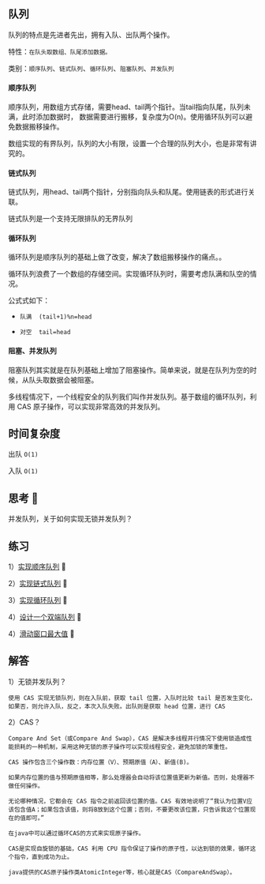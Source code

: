 ## 队列

队列的特点是先进者先出，拥有入队、出队两个操作。

特性：`在队头取数组、队尾添加数据。`

类别：`顺序队列`、`链式队列`、`循环队列`、`阻塞队列`、`并发队列`

#### 顺序队列

顺序队列，用数组方式存储，需要head、tail两个指针。当tail指向队尾，队列未满，此时添加数据时，
数据需要进行搬移，复杂度为O(n)。使用循环队列可以避免数据搬移操作。

数组实现的有界队列，队列的大小有限，设置一个合理的队列大小，也是非常有讲究的。

#### 链式队列

链式队列，用head、tail两个指针，分别指向队头和队尾。使用链表的形式进行关联。

链式队列是一个支持无限排队的无界队列

#### 循环队列

循环队列是顺序队列的基础上做了改变，解决了数组搬移操作的痛点。。

循环队列浪费了一个数组的存储空间。实现循环队列时，需要考虑队满和队空的情况。

公式式如下：

* `队满  (tail+1)%n=head`

* `对空  tail=head`


#### 阻塞、并发队列

阻塞队列其实就是在队列基础上增加了阻塞操作。简单来说，就是在队列为空的时候，从队头取数据会被阻塞。

多线程情况下，一个线程安全的队列我们叫作并发队列。基于数组的循环队列，利用 CAS 原子操作，可以实现非常高效的并发队列。

## 时间复杂度

出队  `O(1)`

入队  `O(1)`

## 思考 🤔

并发队列，关于如何实现无锁并发队列？

## 练习

1）[实现顺序队列]() :green_apple:

2）[实现链式队列]() :green_apple:

3）[实现循环队列]() :green_apple:

4）[设计一个双端队列](https://github.com/lzle/leetcode/tree/master/note/641) :lemon:

4）[滑动窗口最大值](https://github.com/lzle/leetcode/tree/master/note/239) :apple:


## 解答

1）无锁并发队列？

`使用 CAS 实现无锁队列，则在入队前，获取 tail 位置，入队时比较 tail 是否发生变化，如果否，则允许入队，反之，本次入队失败。出队则是获取 head 位置，进行 CAS`

2）CAS？

`Compare And Set（或Compare And Swap），CAS 是解决多线程并行情况下使用锁造成性能损耗的一种机制，采用这种无锁的原子操作可以实现线程安全，避免加锁的笨重性。`

`CAS 操作包含三个操作数：内存位置（V）、预期原值（A）、新值(B)。`

`如果内存位置的值与预期原值相等，那么处理器会自动将该位置值更新为新值。否则，处理器不做任何操作。`

`无论哪种情况，它都会在 CAS 指令之前返回该位置的值。CAS 有效地说明了“我认为位置V应该包含值A；如果包含该值，则将B放到这个位置；否则，不要更改该位置，只告诉我这个位置现在的值即可。”`

`在java中可以通过循环CAS的方式来实现原子操作。`

`CAS是实现自旋锁的基础，CAS 利用 CPU 指令保证了操作的原子性，以达到锁的效果，循环这个指令，直到成功为止。`

`java提供的CAS原子操作类AtomicInteger等，核心就是CAS（CompareAndSwap）。`

